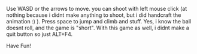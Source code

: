 Use WASD or the arrows to move. you can shoot with left mouse click (at nothing because i didnt make anything to shoot, but i did handcraft the animation :) ).
Press space to jump and climb and stuff.
Yes, i know the ball doesnt roll, and the game is "short".
With this game as well, i didnt make a quit button so just ALT+F4.

Have Fun!
